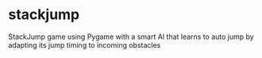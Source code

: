 # stackjump
StackJump game using Pygame with a smart AI that learns to auto jump by adapting its jump timing to incoming obstacles
